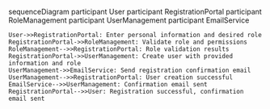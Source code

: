 sequenceDiagram
    participant User
    participant RegistrationPortal 
    participant RoleManagement 
    participant UserManagement 
    participant EmailService 

    User->>RegistrationPortal: Enter personal information and desired role
    RegistrationPortal->>RoleManagement: Validate role and permissions
    RoleManagement-->>RegistrationPortal: Role validation results
    RegistrationPortal->>UserManagement: Create user with provided information and role
    UserManagement->>EmailService: Send registration confirmation email
    UserManagement-->>RegistrationPortal: User creation successful
    EmailService-->>UserManagement: Confirmation email sent
    RegistrationPortal-->>User: Registration successful, confirmation email sent
